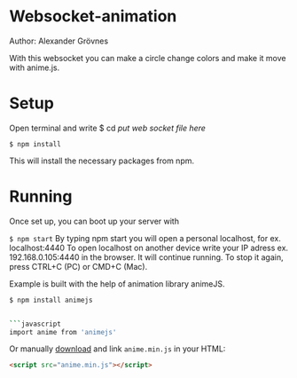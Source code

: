 <h1> Websocket-animation </h1>
Author: Alexander Grövnes

With this websocket you can make a circle change colors and make it move with anime.js.

# Setup

 Open terminal and write $ cd <i>put web socket file here</i>

`$ npm install`

This will install the necessary packages from npm.


# Running

Once set up, you can boot up your server with

`$ npm start`
By typing npm start you will open a personal localhost, for ex. localhost:4440
To open localhost on another device write your IP adress ex. 192.168.0.105:4440 in the browser.
It will continue running. To stop it again, press CTRL+C (PC) or CMD+C (Mac).

Example is built with the help of animation library animeJS.



```bash
$ npm install animejs


```javascript
import anime from 'animejs'
```

Or manually [download](https://github.com/juliangarnier/anime/archive/master.zip) and link `anime.min.js` in your HTML:

```html
<script src="anime.min.js"></script>
```

